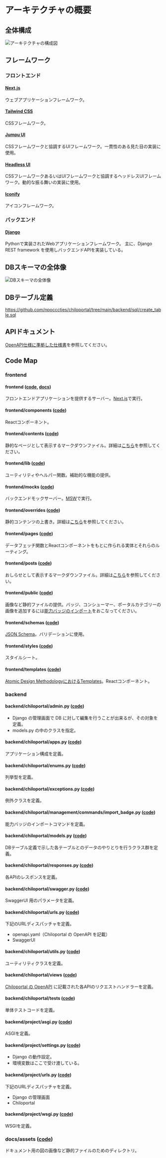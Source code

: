 # アーキテクチャの概要

## 全体構成

![アーキテクチャの構成図](docs/assets/arch.svg)

## フレームワーク

### フロントエンド

#### [Next.js](https://nextjs.org/)

ウェブアプリケーションフレームワーク。

#### [Tailwind CSS](https://tailwindcss.com/)

CSSフレームワーク。

#### [Jumpu UI](https://github.com/tuqulore/jumpu-ui)

CSSフレームワークと協調するUIフレームワーク。一貫性のある見た目の実装に使用。

#### [Headless UI](https://headlessui.com/)

CSSフレームワークあるいはUIフレームワークと協調するヘッドレスUIフレームワーク。動的な振る舞いの実装に使用。

#### [Iconify](https://iconify.design/)

アイコンフレームワーク。

### バックエンド

#### [Django](https://www.djangoproject.com/)

Pythonで実装されたWebアプリケーションフレームワーク。
主に、Django REST framework を使用しバックエンドAPIを実装している。

## DBスキーマの全体像

![DBスキーマの全体像](docs/assets/db_schema.png)

## DBテーブル定義

https://github.com/npocccties/chiloportal/tree/main/backend/sql/create_table.sql


## APIドキュメント

[OpenAPI仕様に準拠した仕様書](https://github.com/npocccties/chiloportal/blob/main/backend/doc/openapi.yaml)を参照してください。

## Code Map

### frontend

#### frontend ([code](https://github.com/npocccties/chiloportal/tree/main/frontend), [docs](https://github.com/npocccties/chiloportal/tree/main/frontend#readme))

フロントエンドアプリケーションを提供するサーバー。[Next.js](https://nextjs.org/)で実行。

#### frontend/components ([code](https://github.com/npocccties/chiloportal/tree/main/frontend/components))

Reactコンポーネント。

#### frontend/contents ([code](https://github.com/npocccties/chiloportal/tree/main/frontend/contents))

静的なページとして表示するマークダウンファイル。詳細は[こちら](https://github.com/npocccties/chiloportal/tree/main/frontend#contentsmd-%E3%81%82%E3%82%8B%E3%81%84%E3%81%AF-overridescontentsmd)を参照してください。

#### frontend/lib ([code](https://github.com/npocccties/chiloportal/tree/main/frontend/lib))

ユーティリティやヘルパー関数。補助的な機能の提供。

#### frontend/mocks ([code](https://github.com/npocccties/chiloportal/tree/main/frontend/mocks))

バックエンドモックサーバー。[MSW](https://mswjs.io/)で実行。

#### frontend/overrides ([code](https://github.com/npocccties/chiloportal/tree/main/frontend/overrides))

静的コンテンツの上書き。詳細は[こちら](https://github.com/npocccties/chiloportal/tree/main/frontend#%E4%B8%8A%E6%9B%B8%E3%81%8D)を参照してください。

#### frontend/pages ([code](https://github.com/npocccties/chiloportal/tree/main/frontend/pages))

データフェッチ関数とReactコンポーネントをもとに作られる実体とそれらのルーティング。

#### frontend/posts ([code](https://github.com/npocccties/chiloportal/tree/main/frontend/posts))

おしらせとして表示するマークダウンファイル。詳細は[こちら](https://github.com/npocccties/chiloportal/tree/main/frontend#postsmd-%E3%81%82%E3%82%8B%E3%81%84%E3%81%AF-overridespostsmd)を参照してください。

#### frontend/public ([code](https://github.com/npocccties/chiloportal/tree/main/frontend/public))

画像など静的ファイルの提供。バッジ、コンシューマー、ポータルカテゴリーの画像を追加するには[能力バッジのインポート](https://github.com/npocccties/chiloportal/blob/main/INSTALL.md#%E8%83%BD%E5%8A%9B%E3%83%90%E3%83%83%E3%82%B8%E3%81%AE%E3%82%A4%E3%83%B3%E3%83%9D%E3%83%BC%E3%83%88%E6%99%82)をおこなってください。

#### frontend/schemas ([code](https://github.com/npocccties/chiloportal/tree/main/frontend/schemas))

[JSON Schema](https://json-schema.org/)。バリデーションに使用。

#### frontend/styles ([code](https://github.com/npocccties/chiloportal/tree/main/frontend/styles))

スタイルシート。

#### frontend/templates ([code](https://github.com/npocccties/chiloportal/tree/main/frontend/templates))

[Atomic Design MethodologyにおけるTemplates](https://atomicdesign.bradfrost.com/chapter-2/#templates)。Reactコンポーネント。

### backend

#### backend/chiloportal/admin.py ([code](https://github.com/npocccties/chiloportal/tree/main/backend/chiloportal/admin.py))

* Django の管理画面で DB に対して編集を行うことが出来るが、その対象を定義。
* models.py の中のクラスを指定。

#### backend/chiloportal/apps.py ([code](https://github.com/npocccties/chiloportal/tree/main/backend/chiloportal/apps.py))

アプリケーション構成を定義。

#### backend/chiloportal/enums.py ([code](https://github.com/npocccties/chiloportal/tree/main/backend/chiloportal/enums.py))

列挙型を定義。

#### backend/chiloportal/exceptions.py ([code](https://github.com/npocccties/chiloportal/tree/main/backend/chiloportal/exceptions.py))

例外クラスを定義。

#### backend/chiloportal/management/commands/import_badge.py ([code](https://github.com/npocccties/chiloportal/tree/main/backend/chiloportal/management/commands/import_badge.py))

能力バッジのインポートコマンドを定義。

#### backend/chiloportal/models.py ([code](https://github.com/npocccties/chiloportal/tree/main/backend/chiloportal/models.py))

DBテーブル定義で示した各テーブルとのデータのやりとりを行うクラス群を定義。

#### backend/chiloportal/responses.py ([code](https://github.com/npocccties/chiloportal/tree/main/backend/chiloportal/responses.py))

各APIのレスポンスを定義。

#### backend/chiloportal/swagger.py ([code](https://github.com/npocccties/chiloportal/tree/main/backend/chiloportal/swagger.py))

SwaggerUI 用のパラメータを定義。

#### backend/chiloportal/urls.py ([code](https://github.com/npocccties/chiloportal/tree/main/backend/chiloportal/urls.py))

下記のURLディスパッチャを定義。
* openapi.yaml（Chiloportal の OpenAPI を記載）
* SwaggerUI

#### backend/chiloportal/utils.py ([code](https://github.com/npocccties/chiloportal/tree/main/backend/chiloportal/utils.py))

ユーティリティクラスを定義。

#### backend/chiloportal/views ([code](https://github.com/npocccties/chiloportal/tree/main/backend/chiloportal/views))

[Chiloportal の OpenAPI](https://github.com/npocccties/chiloportal/tree/main/backend/doc/openapi.yaml) に記載された各APIのリクエストハンドラーを定義。

#### backend/chiloportal/tests ([code](https://github.com/npocccties/chiloportal/tree/main/backend/chiloportal/tests))

単体テストコードを定義。

#### backend/project/asgi.py ([code](https://github.com/npocccties/chiloportal/tree/main/backend/project/asgi.py))

ASGIを定義。

#### backend/project/settings.py ([code](https://github.com/npocccties/chiloportal/tree/main/backend/project/settings.py))

* Django の動作設定。
* 環境変数はここで受け渡している。

#### backend/project/urls.py ([code](https://github.com/npocccties/chiloportal/tree/main/backend/project/urls.py))

下記のURLディスパッチャを定義。
* Django の管理画面
* Chiloportal

#### backend/project/wsgi.py ([code](https://github.com/npocccties/chiloportal/tree/main/backend/project/wsgi.py))

WSGIを定義。

### docs/assets ([code](https://github.com/npocccties/chiloportal/tree/main/docs/assets))

ドキュメント用の図の画像など静的ファイルのためのディレクトリ。
